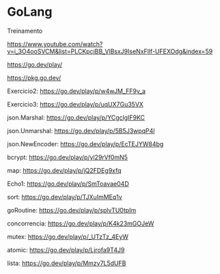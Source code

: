 # GoLang
Treinamento

https://www.youtube.com/watch?v=i_3O4ooSVCM&list=PLCKpcjBB_VlBsxJ9IseNxFllf-UFEXOdg&index=59

https://go.dev/play/

https://pkg.go.dev/

Exercicio2:
https://go.dev/play/p/w4wJM_FF9v_a

Exercicio3:
https://go.dev/play/p/uqUX7Gu35VX

json.Marshal: https://go.dev/play/p/YCgclgIF9KC

json.Unmarshal: https://go.dev/play/p/5B5J3wpqP4l

json.NewEncoder: https://go.dev/play/p/EcTEJYW84bg

bcrypt: https://go.dev/play/p/yl29rVf0mN5

map: https://go.dev/play/p/jQ2FDEg9xfq

Echo1: https://go.dev/play/p/SmToavae04D

sort: https://go.dev/play/p/TJXuImMEq1v

goRoutine: https://go.dev/play/p/splvTU0tpIm

concorrencia: https://go.dev/play/p/K4k23mGOJeW

mutex: https://go.dev/play/p/_UTzTz_4EyW

atomic: https://go.dev/play/p/Ljrofa9T4J9

lista: https://go.dev/play/p/Mmzy7L5dUFB